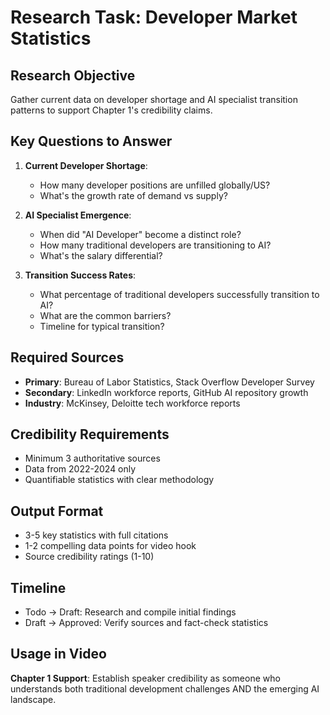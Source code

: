 # Research Task: Developer Market Statistics

## Research Objective
Gather current data on developer shortage and AI specialist transition patterns to support Chapter 1's credibility claims.

## Key Questions to Answer
1. **Current Developer Shortage**:
   - How many developer positions are unfilled globally/US?
   - What's the growth rate of demand vs supply?

2. **AI Specialist Emergence**:
   - When did "AI Developer" become a distinct role?
   - How many traditional developers are transitioning to AI?
   - What's the salary differential?

3. **Transition Success Rates**:
   - What percentage of traditional developers successfully transition to AI?
   - What are the common barriers?
   - Timeline for typical transition?

## Required Sources
- **Primary**: Bureau of Labor Statistics, Stack Overflow Developer Survey
- **Secondary**: LinkedIn workforce reports, GitHub AI repository growth
- **Industry**: McKinsey, Deloitte tech workforce reports

## Credibility Requirements
- Minimum 3 authoritative sources
- Data from 2022-2024 only
- Quantifiable statistics with clear methodology

## Output Format
- 3-5 key statistics with full citations
- 1-2 compelling data points for video hook
- Source credibility ratings (1-10)

## Timeline
- Todo → Draft: Research and compile initial findings
- Draft → Approved: Verify sources and fact-check statistics

## Usage in Video
**Chapter 1 Support**: Establish speaker credibility as someone who understands both traditional development challenges AND the emerging AI landscape.